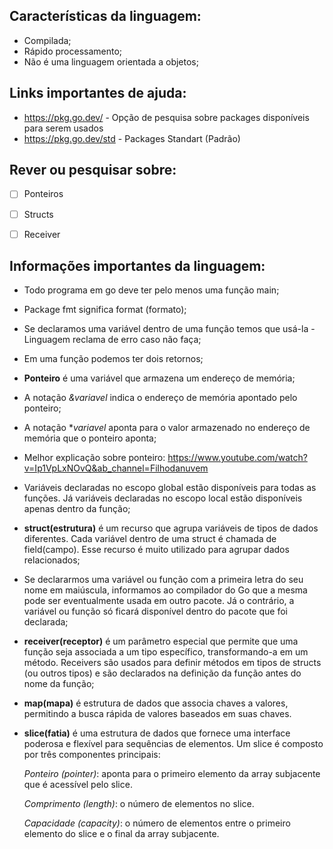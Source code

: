 ## Características da linguagem:
* Compilada;
* Rápido processamento;
* Não é uma linguagem orientada a objetos;

## Links importantes de ajuda:
* https://pkg.go.dev/ - Opção de pesquisa sobre packages disponíveis para serem usados
* https://pkg.go.dev/std - Packages Standart (Padrão)

## Rever ou pesquisar sobre:
- [ ] Ponteiros
- [ ] Structs
- [ ] Receiver



## Informações importantes da linguagem:
* Todo programa em go deve ter pelo menos uma função main;
* Package fmt significa format (formato);
* Se declaramos uma variável dentro de uma função temos que usá-la - Linguagem reclama de erro caso não faça;
* Em uma função podemos ter dois retornos;
* **Ponteiro** é uma variável que armazena um endereço de memória;
* A notação *&variavel* indica o endereço de memória apontado pelo ponteiro;
* A notação **variavel* aponta para o valor armazenado no endereço de memória que o ponteiro aponta;
* Melhor explicação sobre ponteiro: https://www.youtube.com/watch?v=Ip1VpLxNOvQ&ab_channel=Filhodanuvem
* Variáveis declaradas no escopo global estão disponíveis para todas as funções. Já variáveis declaradas no escopo local estão disponíveis apenas dentro da função;
* **struct(estrutura)** é um recurso que agrupa variáveis de tipos de dados diferentes. Cada variável dentro de uma struct é chamada de field(campo). Esse recurso é muito utilizado para agrupar dados relacionados;
* Se declararmos uma variável ou função com a primeira letra do seu nome em maiúscula, informamos ao compilador do Go que a mesma pode ser eventualmente usada em outro pacote. Já o contrário, a variável ou função só ficará disponível dentro do pacote que foi declarada;
* **receiver(receptor)** é um parâmetro especial que permite que uma função seja associada a um tipo específico, transformando-a em um método. Receivers são usados para definir métodos em tipos de structs (ou outros tipos) e são declarados na definição da função antes do nome da função;
* **map(mapa)** é estrutura de dados que associa chaves a valores, permitindo a busca rápida de valores baseados em suas chaves.
* **slice(fatia)** é uma estrutura de dados que fornece uma interface poderosa e flexível para sequências de elementos. Um slice é composto por três componentes principais:
    
    *Ponteiro (pointer)*: aponta para o primeiro elemento da array subjacente que é acessível pelo slice.

    *Comprimento (length)*: o número de elementos no slice.

    *Capacidade (capacity)*: o número de elementos entre o primeiro elemento do slice e o final da array subjacente.

